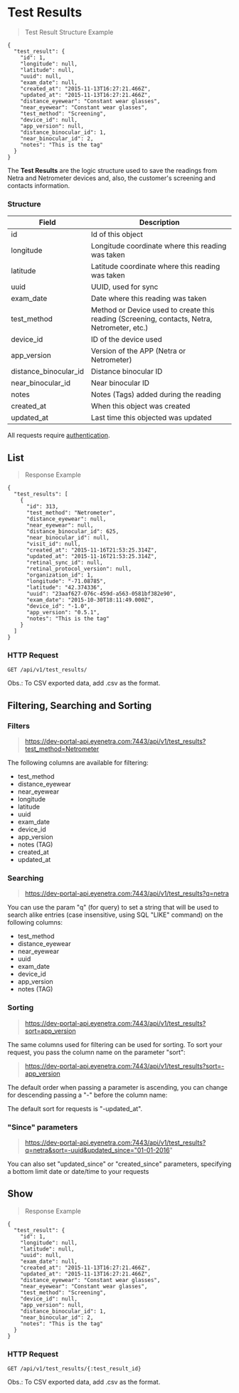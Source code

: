 # Test Results

> Test Result Structure Example

````
{
  "test_result": {
    "id": 1,
    "longitude": null,
    "latitude": null,
    "uuid": null,
    "exam_date": null,
    "created_at": "2015-11-13T16:27:21.466Z",
    "updated_at": "2015-11-13T16:27:21.466Z",
    "distance_eyewear": "Constant wear glasses",
    "near_eyewear": "Constant wear glasses",
    "test_method": "Screening",
    "device_id": null,
    "app_version": null,
    "distance_binocular_id": 1,
    "near_binocular_id": 2,
    "notes": "This is the tag"
  }
}
````

The **Test Results** are the logic structure used to save the readings from Netra and Netrometer devices and, also, the customer's screening and contacts information.

### Structure

Field             | Description
----------------- | -------------------------------------------------------------------------------
id                | Id of this object
longitude         | Longitude coordinate where this reading was taken
latitude          | Latitude coordinate where this reading was taken
uuid              | UUID, used for sync
exam_date         | Date where this reading was taken
test_method       | Method or Device used to create this reading (Screening, contacts, Netra, Netrometer, etc.)
device_id         | ID of the device used
app_version       | Version of the APP (Netra or Netrometer)
distance_binocular_id | Distance binocular ID
near_binocular_id | Near binocular ID
notes             | Notes (Tags) added during the reading
created_at        | When this object was created
updated_at        | Last time this objected was updated

<aside class="warn">
All requests require <a href="#basic-authentication">authentication</a>.
</aside>

## List

> Response Example 

````
{
  "test_results": [
    {
      "id": 313,
      "test_method": "Netrometer",
      "distance_eyewear": null,
      "near_eyewear": null,
      "distance_binocular_id": 625,
      "near_binocular_id": null,
      "visit_id": null,
      "created_at": "2015-11-16T21:53:25.314Z",
      "updated_at": "2015-11-16T21:53:25.314Z",
      "retinal_sync_id": null,
      "retinal_protocol_version": null,
      "organization_id": 1,
      "longitude": "-71.08785",
      "latitude": "42.374336",
      "uuid": "23aaf627-076c-459d-a563-0581bf382e90",
      "exam_date": "2015-10-30T18:11:49.000Z",
      "device_id": "-1.0",
      "app_version": "0.5.1",
      "notes": "This is the tag"
    }
  ]
}
````

### HTTP Request

`GET /api/v1/test_results/`

Obs.: To CSV exported data, add .csv as the format.

## Filtering, Searching and Sorting

### Filters

> https://dev-portal-api.eyenetra.com:7443/api/v1/test_results?test_method=Netrometer

The following columns are available for filtering: 
* test_method
* distance_eyewear
* near_eyewear
* longitude
* latitude
* uuid
* exam_date
* device_id
* app_version
* notes (TAG)
* created_at
* updated_at

### Searching

> https://dev-portal-api.eyenetra.com:7443/api/v1/test_results?q=netra

You can use the param "q" (for query) to set a string that will be used to search alike entries (case insensitive, using SQL "LIKE" command) on the following columns:
* test_method
* distance_eyewear
* near_eyewear
* uuid
* exam_date
* device_id
* app_version
* notes (TAG)

### Sorting

> https://dev-portal-api.eyenetra.com:7443/api/v1/test_results?sort=app_version

The same columns used for filtering can be used for sorting. To sort your request, you pass the column name on the parameter "sort":

> https://dev-portal-api.eyenetra.com:7443/api/v1/test_results?sort=-app_version

The default order when passing a parameter is ascending, you can change for descending passing a "-" before the column name:

The default sort for requests is "-updated_at".

### "Since" parameters

> https://dev-portal-api.eyenetra.com:7443/api/v1/test_results?q=netra&sort=-uuid&updated_since="01-01-2016"

You can also set "updated_since" or "created_since" parameters, specifying a bottom limit date or date/time to your requests

## Show

> Response Example 

````
{
  "test_result": {
    "id": 1,
    "longitude": null,
    "latitude": null,
    "uuid": null,
    "exam_date": null,
    "created_at": "2015-11-13T16:27:21.466Z",
    "updated_at": "2015-11-13T16:27:21.466Z",
    "distance_eyewear": "Constant wear glasses",
    "near_eyewear": "Constant wear glasses",
    "test_method": "Screening",
    "device_id": null,
    "app_version": null,
    "distance_binocular_id": 1,
    "near_binocular_id": 2,
    "notes": "This is the tag"
  }
}
````

### HTTP Request

`GET /api/v1/test_results/{:test_result_id}`

Obs.: To CSV exported data, add .csv as the format.

